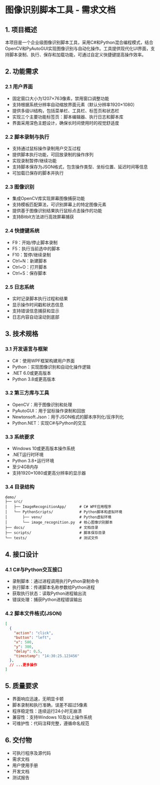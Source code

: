 # 图像识别脚本工具 - 需求文档

## 1. 项目概述
本项目是一个企业级图像识别脚本工具，采用C#和Python混合编程模式，结合OpenCV和PyAutoGUI实现图像识别与自动化操作。工具提供现代化UI界面，支持脚本录制、执行、保存和加载功能，可通过自定义快捷键提高操作效率。

## 2. 功能需求

### 2.1 用户界面
- 固定窗口大小为1207×763像素，禁用窗口调整功能
- 支持根据系统分辨率自动缩放界面元素（默认分辨率1920×1080）
- 提供多级UI结构，包括菜单栏、工具栏、标签页和状态栏
- 实现三个主要功能标签页：脚本编辑器、执行日志和脚本库
- 界面采用深色主题设计，确保长时间使用时的视觉舒适度

### 2.2 脚本录制与执行
- 支持通过鼠标操作录制用户交互过程
- 提供脚本执行功能，可回放录制的操作序列
- 实现录制暂停/继续功能
- 支持脚本保存为JSON格式，包含操作类型、坐标位置、延迟时间等信息
- 可加载已保存的脚本并执行

### 2.3 图像识别
- 集成OpenCV库实现屏幕图像捕获功能
- 支持模板匹配算法，可识别屏幕上的特定图像元素
- 提供基于图像识别结果执行鼠标点击操作的功能
- 支持Bitblt方法进行高效屏幕捕获

### 2.4 快捷键系统
- F9：开始/停止脚本录制
- F5：执行当前选中的脚本
- F10：暂停/继续录制
- Ctrl+N：新建脚本
- Ctrl+O：打开脚本
- Ctrl+S：保存脚本

### 2.5 日志系统
- 实时记录脚本执行过程和结果
- 显示操作时间戳和状态信息
- 支持错误信息捕获和显示
- 日志内容自动滚动到底部

## 3. 技术规格

### 3.1 开发语言与框架
- C#：使用WPF框架构建用户界面
- Python：实现图像识别和自动化操作逻辑
- .NET 6.0或更高版本
- Python 3.8或更高版本

### 3.2 第三方库与工具
- OpenCV：用于图像识别和处理
- PyAutoGUI：用于鼠标操作录制和回放
- Newtonsoft.Json：用于JSON格式的脚本序列化/反序列化
- Python.NET：实现C#与Python的交互

### 3.3 系统要求
- Windows 10或更高版本操作系统
- .NET运行时环境
- Python 3.8+运行环境
- 至少4GB内存
- 支持1920×1080或更高分辨率的显示器

### 3.4 目录结构
```
demo/
├── src/
│   ├── ImageRecognitionApp/      # C# WPF应用程序
│   └── PythonScripts/            # Python脚本和虚拟环境
│       ├── venv/                 # Python虚拟环境
│       └── image_recognition.py  # 核心图像识别脚本
├── docs/                         # 文档目录
├── scripts/                      # 脚本保存目录
└── tests/                        # 测试文件
```

## 4. 接口设计

### 4.1 C#与Python交互接口
- 录制脚本：通过进程调用执行Python录制命令
- 执行脚本：传递脚本名称参数给Python进程
- 获取执行状态：读取Python进程输出流
- 错误处理：捕获Python进程错误输出

### 4.2 脚本文件格式(JSON)
```json
[
  {
    "action": "click",
    "button": "left",
    "x": 500,
    "y": 300,
    "delay": 0.5,
    "timestamp": "14:30:25.123456"
  },
  // ...更多操作
]
```

## 5. 质量要求
- 界面响应迅速，无明显卡顿
- 脚本录制和执行准确，误差不超过5像素
- 程序稳定性：连续运行24小时无崩溃
- 兼容性：支持Windows 10及以上操作系统
- 可维护性：代码注释完整，遵循命名规范

## 6. 交付物
- 可执行程序及源代码
- 需求文档
- 用户使用手册
- 开发文档
- 测试报告